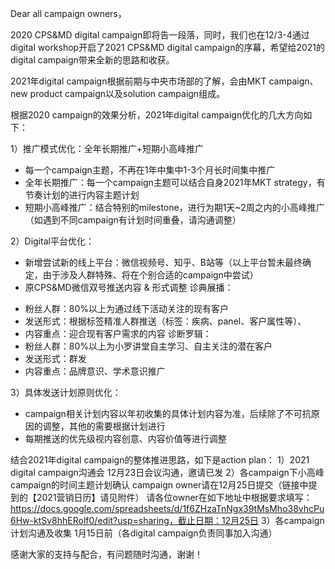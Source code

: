 Dear all campaign owners，

2020 CPS&MD digital campaign即将告一段落，同时，我们也在12/3-4通过digital workshop开启了2021 CPS&MD digital campaign的序幕，希望给2021的digital campaign带来全新的思路和收获。

2021年digital campaign根据前期与中央市场部的了解，会由MKT campaign、new product campaign以及solution campaign组成。

根据2020 campaign的效果分析，2021年digital campaign优化的几大方向如下：

1）推广模式优化：全年长期推广+短期小高峰推广
- 每一个campaign主题，不再在1年中集中1-3个月长时间集中推广
- 全年长期推广：每一个campaign主题可以结合自身2021年MKT strategy，有节奏计划的进行内容主题计划
- 短期小高峰推广：结合特别的milestone，进行为期1天~2周之内的小高峰推广（如遇到不同campaign有计划时间重叠，请沟通调整）
 
2）Digital平台优化：
- 新增尝试新的线上平台：微信视频号、知乎、B站等（以上平台暂未最终确定，由于涉及人群特殊、将在个别合适的campaign中尝试）
- 原CPS&MD微信双号推送内容 & 形式调整
诊典展播：
* 粉丝人群：80%以上为通过线下活动关注的现有客户
* 发送形式：根据标签精准人群推送（标签：疾病、panel、客户属性等）、
* 内容重点：迎合现有客户需求的内容
诊断罗辑：
* 粉丝人群：80%以上为小罗讲堂自主学习、自主关注的潜在客户
* 发送形式：群发
* 内容重点：品牌意识、学术意识推广

3）具体发送计划原则优化：
- campaign相关计划内容以年初收集的具体计划内容为准，后续除了不可抗原因的调整，其他的需要根据计划进行
- 每期推送的优先级视内容创意、内容价值等进行调整

结合2021年digital campaign的整体推进思路，如下是action plan：
1）2021 digital campaign沟通会 12月23日会议沟通，邀请已发
2）各campaign下小高峰campaign的时间主题计划确认 campaign owner请在12月25日提交（链接中提到的【2021营销日历】请见附件）
请各位owner在如下地址中根据要求填写：https://docs.google.com/spreadsheets/d/1f6ZHzaTnNgx39tMsMho38vhcPu6Hw-ktSv8hhERolf0/edit?usp=sharing，截止日期：12月25日
3）各campaign计划沟通及收集 1月15日前（各digital campaign负责同事加入沟通）

感谢大家的支持与配合，有问题随时沟通，谢谢！